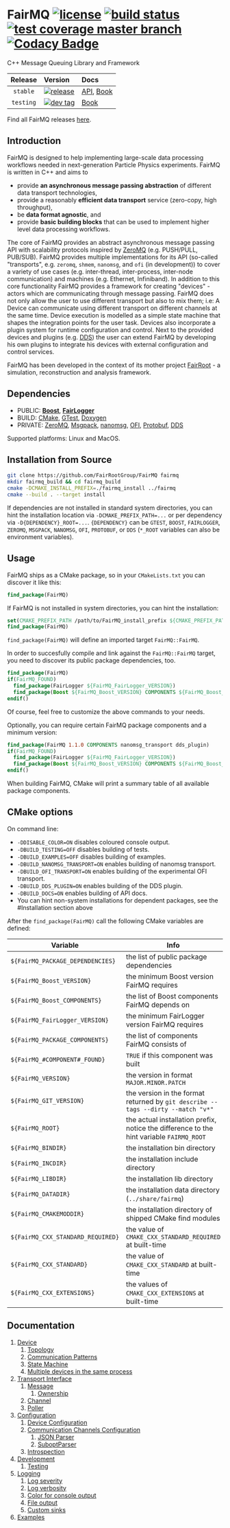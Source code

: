 <!-- {#mainpage} -->
# FairMQ [![license](https://alfa-ci.gsi.de/shields/badge/license-LGPL--3.0-orange.svg)](COPYRIGHT) [![build status](https://alfa-ci.gsi.de/buildStatus/icon?job=FairRootGroup/FairMQ/master)](https://alfa-ci.gsi.de/blue/organizations/jenkins/FairRootGroup%2FFairMQ/branches) [![test coverage master branch](https://codecov.io/gh/FairRootGroup/FairMQ/branch/master/graph/badge.svg)](https://codecov.io/gh/FairRootGroup/FairMQ/branch/master) [![Codacy Badge](https://api.codacy.com/project/badge/Grade/6b648d95d68d4c4eae833b84f84d299c)](https://www.codacy.com/app/dennisklein/FairMQ?utm_source=github.com&amp;utm_medium=referral&amp;utm_content=FairRootGroup/FairMQ&amp;utm_campaign=Badge_Grade)

C++ Message Queuing Library and Framework

| Release | Version | Docs |
| :---: | :--- | :--- |
| `stable` | [![release](https://alfa-ci.gsi.de/shields/github/release/FairRootGroup/FairMQ.svg)](https://github.com/FairRootGroup/FairMQ/releases/latest) | [API](https://fairrootgroup.github.io/FairMQ/latest), [Book](https://github.com/FairRootGroup/FairMQ/blob/master/README.md#documentation) |
| `testing` | [![dev tag](https://alfa-ci.gsi.de/shields/github/tag/FairRootGroup/FairMQ.svg)](https://github.com/FairRootGroup/FairMQ/tags) | [Book](https://github.com/FairRootGroup/FairMQ/blob/dev/README.md#documentation) |

Find all FairMQ releases [here](https://github.com/FairRootGroup/FairMQ/releases).

## Introduction

FairMQ is designed to help implementing large-scale data processing workflows needed in next-generation Particle Physics experiments. FairMQ is written in C++ and aims to
  * provide **an asynchronous message passing abstraction** of different data transport technologies,
  * provide a reasonably **efficient data transport** service (zero-copy, high throughput),
  * be **data format agnostic**, and
  * provide **basic building blocks** that can be used to implement higher level data processing workflows.

The core of FairMQ provides an abstract asynchronous message passing API with scalability protocols
inspired by [ZeroMQ](https://github.com/zeromq/libzmq) (e.g. PUSH/PULL, PUB/SUB).
FairMQ provides multiple implementations for its API (so-called "transports",
e.g. `zeromq`, `shmem`, `nanomsg`, and `ofi` (in development)) to cover a variety of use cases
(e.g. inter-thread, inter-process, inter-node communication) and machines (e.g. Ethernet, Infiniband).
In addition to this core functionality FairMQ provides a framework for creating "devices" - actors which
are communicating through message passing. FairMQ does not only allow the user to use different transport but also to mix them; i.e: A Device can communicate using different transport on different channels at the same time. Device execution is modelled as a simple state machine that
shapes the integration points for the user task. Devices also incorporate a plugin system for runtime configuration and control.
Next to the provided devices and plugins (e.g. [DDS](https://github.com/FairRootGroup/DDS))
the user can extend FairMQ by developing his own plugins to integrate his devices with external
configuration and control services.

FairMQ has been developed in the context of its mother project [FairRoot](https://github.com/FairRootGroup/FairRoot) -
a simulation, reconstruction and analysis framework.

## Dependencies

  * PUBLIC: [**Boost**](https://www.boost.org/), [**FairLogger**](https://github.com/FairRootGroup/FairLogger)
  * BUILD: [CMake](https://cmake.org/), [GTest](https://github.com/google/googletest), [Doxygen](http://www.doxygen.org/)
  * PRIVATE: [ZeroMQ](http://zeromq.org/), [Msgpack](https://msgpack.org/index.html), [nanomsg](http://nanomsg.org/),
[OFI](https://ofiwg.github.io/libfabric/), [Protobuf](https://developers.google.com/protocol-buffers/), [DDS](http://dds.gsi.de)

  Supported platforms: Linux and MacOS.

## Installation from Source

```bash
git clone https://github.com/FairRootGroup/FairMQ fairmq
mkdir fairmq_build && cd fairmq_build
cmake -DCMAKE_INSTALL_PREFIX=./fairmq_install ../fairmq
cmake --build . --target install
```

If dependencies are not installed in standard system directories, you can hint the installation location via `-DCMAKE_PREFIX_PATH=...` or per dependency via `-D{DEPENDENCY}_ROOT=...`. `{DEPENDENCY}` can be `GTEST`, `BOOST`, `FAIRLOGGER`, `ZEROMQ`, `MSGPACK`, `NANOMSG`, `OFI`, `PROTOBUF`, or `DDS` (`*_ROOT` variables can also be environment variables).

## Usage

FairMQ ships as a CMake package, so in your `CMakeLists.txt` you can discover it like this:

```cmake
find_package(FairMQ)
```

If FairMQ is not installed in system directories, you can hint the installation:

```cmake
set(CMAKE_PREFIX_PATH /path/to/FairMQ_install_prefix ${CMAKE_PREFIX_PATH})
find_package(FairMQ)
```

`find_package(FairMQ)` will define an imported target `FairMQ::FairMQ`.

In order to succesfully compile and link against the `FairMQ::FairMQ` target, you need to discover its public package dependencies, too.

```cmake
find_package(FairMQ)
if(FairMQ_FOUND)
  find_package(FairLogger ${FairMQ_FairLogger_VERSION})
  find_package(Boost ${FairMQ_Boost_VERSION} COMPONENTS ${FairMQ_Boost_COMPONENTS})
endif()
```

Of course, feel free to customize the above commands to your needs.

Optionally, you can require certain FairMQ package components and a minimum version:

```cmake
find_package(FairMQ 1.1.0 COMPONENTS nanomsg_transport dds_plugin)
if(FairMQ_FOUND)
  find_package(FairLogger ${FairMQ_FairLogger_VERSION})
  find_package(Boost ${FairMQ_Boost_VERSION} COMPONENTS ${FairMQ_Boost_COMPONENTS})
endif()
```

When building FairMQ, CMake will print a summary table of all available package components.

## CMake options

On command line:

  * `-DDISABLE_COLOR=ON` disables coloured console output.
  * `-DBUILD_TESTING=OFF` disables building of tests.
  * `-DBUILD_EXAMPLES=OFF` disables building of examples.
  * `-DBUILD_NANOMSG_TRANSPORT=ON` enables building of nanomsg transport.
  * `-DBUILD_OFI_TRANSPORT=ON` enables building of the experimental OFI transport.
  * `-DBUILD_DDS_PLUGIN=ON` enables building of the DDS plugin.
  * `-DBUILD_DOCS=ON` enables building of API docs.
  * You can hint non-system installations for dependent packages, see the #Installation section above

After the `find_package(FairMQ)` call the following CMake variables are defined:

| Variable | Info |
| --- | --- |
| `${FairMQ_PACKAGE_DEPENDENCIES}` | the list of public package dependencies |
| `${FairMQ_Boost_VERSION}` | the minimum Boost version FairMQ requires |
| `${FairMQ_Boost_COMPONENTS}` | the list of Boost components FairMQ depends on |
| `${FairMQ_FairLogger_VERSION}` | the minimum FairLogger version FairMQ requires |
| `${FairMQ_PACKAGE_COMPONENTS}` | the list of components FairMQ consists of |
| `${FairMQ_#COMPONENT#_FOUND}` | `TRUE` if this component was built |
| `${FairMQ_VERSION}` | the version in format `MAJOR.MINOR.PATCH` |
| `${FairMQ_GIT_VERSION}` | the version in the format returned by `git describe --tags --dirty --match "v*"` |
| `${FairMQ_ROOT}` | the actual installation prefix, notice the difference to the hint variable `FAIRMQ_ROOT` |
| `${FairMQ_BINDIR}` | the installation bin directory |
| `${FairMQ_INCDIR}` | the installation include directory |
| `${FairMQ_LIBDIR}` | the installation lib directory |
| `${FairMQ_DATADIR}` | the installation data directory (`../share/fairmq`) |
| `${FairMQ_CMAKEMODDIR}` | the installation directory of shipped CMake find modules |
| `${FairMQ_CXX_STANDARD_REQUIRED}` | the value of `CMAKE_CXX_STANDARD_REQUIRED` at built-time |
| `${FairMQ_CXX_STANDARD}` | the value of `CMAKE_CXX_STANDARD` at built-time |
| `${FairMQ_CXX_EXTENSIONS}` | the values of `CMAKE_CXX_EXTENSIONS` at built-time |

## Documentation

1. [Device](docs/Device.md#1-device)
   1. [Topology](docs/Device.md#11-topology)
   2. [Communication Patterns](docs/Device.md#12-communication-patterns)
   3. [State Machine](docs/Device.md#13-state-machine)
   4. [Multiple devices in the same process](docs/Device.md#15-multiple-devices-in-the-same-process)
2. [Transport Interface](docs/Transport.md#2-transport-interface)
   1. [Message](docs/Transport.md#21-message)
      1. [Ownership](docs/Transport.md#211-ownership)
   2. [Channel](docs/Transport.md#22-channel)
   3. [Poller](docs/Transport.md#23-poller)
3. [Configuration](docs/Configuration.md#3-configuration)
    1. [Device Configuration](docs/Configuration.md#31-device-configuration)
    2. [Communication Channels Configuration](docs/Configuration.md#32-communication-channels-configuration)
        1. [JSON Parser](docs/Configuration.md#321-json-parser)
        2. [SuboptParser](docs/Configuration.md#322-suboptparser)
    3. [Introspection](docs/Configuration.md#33-introspection)
4. [Development](docs/Development.md#4-development)
   1. [Testing](docs/Development.md#41-testing)
5. [Logging](docs/Logging.md#5-logging)
   1. [Log severity](docs/Logging.md#51-log-severity)
   2. [Log verbosity](docs/Logging.md#52-log-verbosity)
   3. [Color for console output](docs/Logging.md#53-color)
   4. [File output](docs/Logging.md#54-file-output)
   5. [Custom sinks](docs/Logging.md#55-custom-sinks)
6. [Examples](docs/Examples.md#6-examples)
